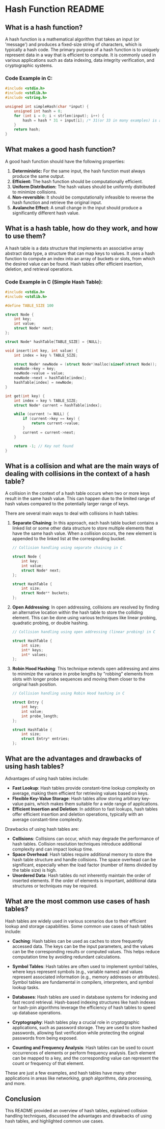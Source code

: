 # Hash Function README

## What is a hash function?

A hash function is a mathematical algorithm that takes an input (or 'message') and produces a fixed-size string of characters, which is typically a hash code. The primary purpose of a hash function is to uniquely represent data in a way that is efficient to compute. It is commonly used in various applications such as data indexing, data integrity verification, and cryptographic systems.

### Code Example in C:
```c
#include <stdio.h>
#include <stdlib.h>
#include <string.h>

unsigned int simpleHash(char *input) {
    unsigned int hash = 0;
    for (int i = 0; i < strlen(input); i++) {
        hash = hash * 31 + input[i]; /* 31(or 33 in many examples) is arbitrary */
    }
    return hash;
}
```

## What makes a good hash function?

A good hash function should have the following properties:
1. **Deterministic:** For the same input, the hash function must always produce the same output.
2. **Efficient:** The hash function should be computationally efficient.
3. **Uniform Distribution:** The hash values should be uniformly distributed to minimize collisions.
4. **Non-reversible:** It should be computationally infeasible to reverse the hash function and retrieve the original input.
5. **Avalanche Effect:** A small change in the input should produce a significantly different hash value.

## What is a hash table, how do they work, and how to use them?

A hash table is a data structure that implements an associative array abstract data type, a structure that can map keys to values. It uses a hash function to compute an index into an array of buckets or slots, from which the desired value can be found. Hash tables offer efficient insertion, deletion, and retrieval operations.

### Code Example in C (Simple Hash Table):
```c
#include <stdio.h>
#include <stdlib.h>

#define TABLE_SIZE 100

struct Node {
    int key;
    int value;
    struct Node* next;
};

struct Node* hashTable[TABLE_SIZE] = {NULL};

void insert(int key, int value) {
    int index = key % TABLE_SIZE;

    struct Node* newNode = (struct Node*)malloc(sizeof(struct Node));
    newNode->key = key;
    newNode->value = value;
    newNode->next = hashTable[index];
    hashTable[index] = newNode;
}

int get(int key) {
    int index = key % TABLE_SIZE;
    struct Node* current = hashTable[index];

    while (current != NULL) {
        if (current->key == key) {
            return current->value;
        }
        current = current->next;
    }

    return -1; // Key not found
}
```

## What is a collision and what are the main ways of dealing with collisions in the context of a hash table?


A collision in the context of a hash table occurs when two or more keys result in the same hash value. This can happen due to the limited range of hash values compared to the potentially larger range of keys.

There are several main ways to deal with collisions in hash tables:

1. **Separate Chaining**: In this approach, each hash table bucket contains a linked list or some other data structure to store multiple elements that have the same hash value. When a collision occurs, the new element is appended to the linked list at the corresponding bucket.

   ```c
   // Collision handling using separate chaining in C

   struct Node {
       int key;
       int value;
       struct Node* next;
   };

   struct HashTable {
       int size;
       struct Node** buckets;
   };
   ```

2. **Open Addressing**: In open addressing, collisions are resolved by finding an alternative location within the hash table to store the colliding element. This can be done using various techniques like linear probing, quadratic probing, or double hashing.

   ```c
   // Collision handling using open addressing (linear probing) in C

   struct HashTable {
       int size;
       int* keys;
       int* values;
   };
   ```

3. **Robin Hood Hashing**: This technique extends open addressing and aims to minimize the variance in probe lengths by "robbing" elements from slots with longer probe sequences and moving them closer to the original hash position.

   ```c
   // Collision handling using Robin Hood hashing in C

   struct Entry {
       int key;
       int value;
       int probe_length;
   };

   struct HashTable {
       int size;
       struct Entry* entries;
   };
   ```

## What are the advantages and drawbacks of using hash tables?

Advantages of using hash tables include:

- **Fast Lookup**: Hash tables provide constant-time lookup complexity on average, making them efficient for retrieving values based on keys.
- **Flexible Key-Value Storage**: Hash tables allow storing arbitrary key-value pairs, which makes them suitable for a wide range of applications.
- **Efficient Insertion and Deletion**: In addition to fast lookups, hash tables offer efficient insertion and deletion operations, typically with an average constant-time complexity.

Drawbacks of using hash tables are:

- **Collisions**: Collisions can occur, which may degrade the performance of hash tables. Collision resolution techniques introduce additional complexity and can impact lookup time.
- **Space Overhead**: Hash tables require additional memory to store the hash table structure and handle collisions. The space overhead can be significant, especially when the load factor (number of items divided by the table size) is high.
- **Unordered Data**: Hash tables do not inherently maintain the order of inserted elements. If the order of elements is important, additional data structures or techniques may be required.

## What are the most common use cases of hash tables?

Hash tables are widely used in various scenarios due to their efficient lookup and storage capabilities. Some common use cases of hash tables include:

- **Caching**: Hash tables can be used as caches to store frequently accessed data. The keys can be the input parameters, and the values can be the corresponding results or computed values. This helps reduce computation time by avoiding redundant calculations.

- **Symbol Tables**: Hash tables are often used to implement symbol tables, where keys represent symbols (e.g., variable names) and values represent associated information (e.g., memory addresses or attributes). Symbol tables are fundamental in compilers, interpreters, and symbol lookup tasks.

- **Databases**: Hash tables are used in database systems for indexing and fast record retrieval. Hash-based indexing structures like hash indexes or hash-join algorithms leverage the efficiency of hash tables to speed up database operations.

- **Cryptography**: Hash tables play a crucial role in cryptographic applications, such as password storage. They are used to store hashed passwords, allowing fast verification while protecting the original passwords from being exposed.

- **Counting and Frequency Analysis**: Hash tables can be used to count occurrences of elements or perform frequency analysis. Each element can be mapped to a key, and the corresponding value can represent the count or frequency of that element.

These are just a few examples, and hash tables have many other applications in areas like networking, graph algorithms, data processing, and more.

## Conclusion

This README provided an overview of hash tables, explained collision handling techniques, discussed the advantages and drawbacks of using hash tables, and highlighted common use cases.
